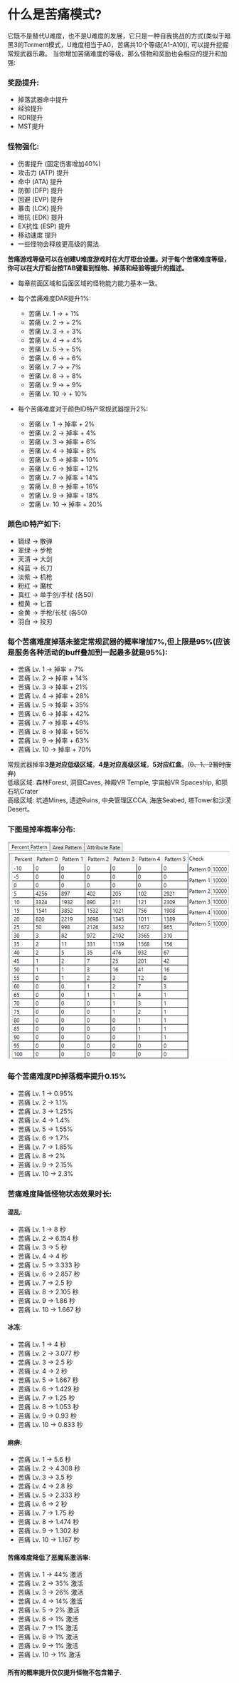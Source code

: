 # 什么是苦痛模式?

它既不是替代U难度，也不是U难度的发展，它只是一种自我挑战的方式(类似于暗黑3的Torment模式，U难度相当于A0，苦痛共10个等级[A1-A10]), 可以提升挖掘常规武器乐趣。
当你增加苦痛难度的等级，那么怪物和奖励也会相应的提升和加强:

### 奖励提升:

* 掉落武器命中提升  
* 经验提升  
* RDR提升  
* MST提升

### 怪物强化:
  
* 伤害提升 (固定伤害增加40%)  
* 攻击力 (ATP) 提升  
* 命中 (ATA) 提升  
* 防御 (DFP) 提升  
* 回避 (EVP) 提升  
* 暴击 (LCK) 提升  
* 暗抗 (EDK) 提升  
* EX抗性 (ESP) 提升  
* 移动速度 提升  
* 一些怪物会释放更高级的魔法.  

**苦痛游戏等级可以在创建U难度游戏时在大厅柜台设置。对于每个苦痛难度等级，你可以在大厅柜台按TAB键看到怪物、掉落和经验等提升的描述。**

- 每章前面区域和后面区域的怪物能力能力基本一致。
- 每个苦痛难度DAR提升1%:

    * 苦痛 Lv. 1 -> + 1%  
    * 苦痛 Lv. 2 -> + 2%  
    * 苦痛 Lv. 3 -> + 3%  
    * 苦痛 Lv. 4 -> + 4%  
    * 苦痛 Lv. 5 -> + 5%  
    * 苦痛 Lv. 6 -> + 6%  
    * 苦痛 Lv. 7 -> + 7%  
    * 苦痛 Lv. 8 -> + 8%  
    * 苦痛 Lv. 9 -> + 9%  
    * 苦痛 Lv. 10 -> + 10%  

- 每个苦痛难度对于颜色ID特产常规武器提升2%:

    * 苦痛 Lv. 1 -> 掉率 + 2%  
    * 苦痛 Lv. 2 -> 掉率 + 4%  
    * 苦痛 Lv. 3 -> 掉率 + 6%  
    * 苦痛 Lv. 4 -> 掉率 + 8%  
    * 苦痛 Lv. 5 -> 掉率 + 10%  
    * 苦痛 Lv. 6 -> 掉率 + 12%  
    * 苦痛 Lv. 7 -> 掉率 + 14%  
    * 苦痛 Lv. 8 -> 掉率 + 16%  
    * 苦痛 Lv. 9 -> 掉率 + 18%  
    * 苦痛 Lv. 10 -> 掉率 + 20%  

### **颜色ID特产如下:**

* 镉绿 -> 散弹  
* 翠绿 -> 步枪  
* 天清 -> 大剑  
* 纯蓝 -> 长刀  
* 淡紫 -> 机枪  
* 粉红 -> 魔杖  
* 真红 -> 单手剑/手杖 (各50)  
* 橙黄 -> 匕首  
* 金黄 -> 手枪/长杖 (各50)  
* 羽白 -> 投刃  

### **每个苦痛难度掉落未鉴定常规武器的概率增加7%,但上限是95%(应该是服务各种活动的buff叠加到一起最多就是95%):**

* 苦痛 Lv. 1 -> 掉率 + 7%  
* 苦痛 Lv. 2 -> 掉率 + 14%  
* 苦痛 Lv. 3 -> 掉率 + 21%  
* 苦痛 Lv. 4 -> 掉率 + 28%  
* 苦痛 Lv. 5 -> 掉率 + 35%  
* 苦痛 Lv. 6 -> 掉率 + 42%  
* 苦痛 Lv. 7 -> 掉率 + 49%  
* 苦痛 Lv. 8 -> 掉率 + 56%  
* 苦痛 Lv. 9 -> 掉率 + 63%  
* 苦痛 Lv. 10 -> 掉率 + 70%  

常规武器掉率**3是对应低级区域**，**4是对应高级区域**，**5对应红盒**。(~~0、1、2暂时废弃~~)  
低级区域: 森林Forest, 洞窟Caves, 神殿VR Temple, 宇宙船VR Spaceship, 和陨石坑Crater  
高级区域: 坑道Mines, 遗迹Ruins, 中央管理区CCA, 海底Seabed, 塔Tower和沙漠Desert。

### **下图是掉率概率分布:**

![compat](./static/img/percent_patterns.jpg)

### **每个苦痛难度PD掉落概率提升0.15%**

* 苦痛 Lv. 1 -> 0.95%  
* 苦痛 Lv. 2 -> 1.1%  
* 苦痛 Lv. 3 -> 1.25%  
* 苦痛 Lv. 4 -> 1.4%  
* 苦痛 Lv. 5 -> 1.55%  
* 苦痛 Lv. 6 -> 1.7%  
* 苦痛 Lv. 7 -> 1.85%  
* 苦痛 Lv. 8 -> 2%  
* 苦痛 Lv. 9 -> 2.15%  
* 苦痛 Lv. 10 -> 2.3%  

### **苦痛难度降低怪物状态效果时长:**

#### **混乱:**

* 苦痛 Lv. 1 -> 8 秒  
* 苦痛 Lv. 2 -> 6.154 秒  
* 苦痛 Lv. 3 -> 5 秒  
* 苦痛 Lv. 4 -> 4 秒  
* 苦痛 Lv. 5 -> 3.333 秒  
* 苦痛 Lv. 6 -> 2.857 秒  
* 苦痛 Lv. 7 -> 2.5 秒  
* 苦痛 Lv. 8 -> 2.105 秒  
* 苦痛 Lv. 9 -> 1.86 秒  
* 苦痛 Lv. 10 -> 1.667 秒  

#### **冰冻:**

* 苦痛 Lv. 1 -> 4 秒  
* 苦痛 Lv. 2 -> 3.077 秒  
* 苦痛 Lv. 3 -> 2.5 秒  
* 苦痛 Lv. 4 -> 2 秒  
* 苦痛 Lv. 5 -> 1.667 秒  
* 苦痛 Lv. 6 -> 1.429 秒
* 苦痛 Lv. 7 -> 1.25 秒  
* 苦痛 Lv. 8 -> 1.053 秒  
* 苦痛 Lv. 9 -> 0.93 秒  
* 苦痛 Lv. 10 -> 0.833 秒  

#### **麻痹:**

* 苦痛 Lv. 1 -> 5.6 秒  
* 苦痛 Lv. 2 -> 4.308 秒  
* 苦痛 Lv. 3 -> 3.5 秒  
* 苦痛 Lv. 4 -> 2.8 秒  
* 苦痛 Lv. 5 -> 2.333 秒  
* 苦痛 Lv. 6 -> 2 秒  
* 苦痛 Lv. 7 -> 1.75 秒  
* 苦痛 Lv. 8 -> 1.474 秒  
* 苦痛 Lv. 9 -> 1.302 秒  
* 苦痛 Lv. 10 -> 1.167 秒  

#### **苦痛难度降低了恶魔系激活率:**

* 苦痛 Lv. 1 -> 44% 激活  
* 苦痛 Lv. 2 -> 35% 激活  
* 苦痛 Lv. 3 -> 26% 激活  
* 苦痛 Lv. 4 -> 14% 激活  
* 苦痛 Lv. 5 -> 2% 激活  
* 苦痛 Lv. 6 -> 1% 激活  
* 苦痛 Lv. 7 -> 1% 激活  
* 苦痛 Lv. 8 -> 1% 激活  
* 苦痛 Lv. 9 -> 1% 激活  
* 苦痛 Lv. 10 -> 1% 激活  

#### **所有的概率提升仅仅提升怪物不包含箱子.**